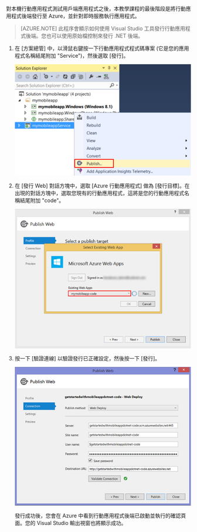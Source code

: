 ﻿對本機行動應用程式測試用戶端應用程式之後，本教學課程的最後階段是將行動應用程式後端發行至 Azure，並針對即時服務執行應用程式。

> [AZURE.NOTE] 此程序會顯示如何使用 Visual Studio 工具發行行動應用程式後端。您也可以使用原始檔控制來發行 .NET 後端。

1. 在 [方案總管] 中，以滑鼠右鍵按一下行動應用程式程式碼專案 (它是您的應用程式名稱結尾附加 "Service")，然後選取 [發行]。 

	![在應用程式程式碼專案上選取 [發行]](./media/app-service-mobile-dotnet-backend-publish-service-preview/dotnet-project-publish.png)

2. 在 [發行 Web] 對話方塊中，選取 [Azure 行動應用程式] 做為 [發行目標]。在出現的對話方塊中，選取您現有的行動應用程式，這將是您的行動應用程式名稱結尾附加 "code"。

    ![選取現有的 Web 應用程式以發行至](./media/app-service-mobile-dotnet-backend-publish-service-preview/mobile-quickstart-publish-select-service.png)

3. 按一下 [驗證連線] 以驗證發行已正確設定，然後按一下 [發行]。

	![發行設定精靈最後一頁](./media/app-service-mobile-dotnet-backend-publish-service-preview/dotnet-publish-settings.png)

   發行成功後，您會在 Azure 中看到行動應用程式後端已啟動並執行的確認頁面。您的 Visual Studio 輸出視窗也將顯示成功。

<!--HONumber=49-->